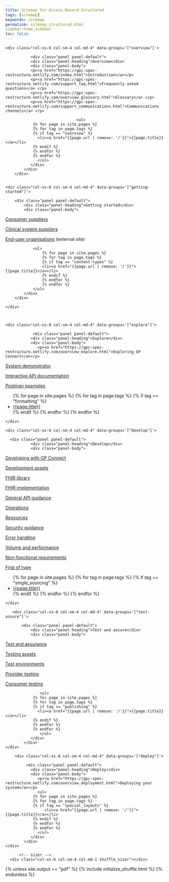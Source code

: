 ```yaml
---
title: Sitemap for Access Record Structured
tags: [sitemap]
keywords: sitemap
permalink: sitemap_structured.html
sidebar:home_sidebar
toc: false
---
```



<div id="grid" class="row">


    <div class="col-xs-6 col-sm-4 col-md-4" data-groups='["overview"]'>

               <div class="panel panel-default">
               <div class="panel-heading">Overview</div>
               <div class="panel-body">
               <p><a href="https://gpc-spec-restructure.netlify.com/index.html">Introduction</a></p> 
               <p><a href="https://gpc-spec-restructure.netlify.com/support_faq.html">Frequently asked questions</a> </p>
               <p><a href="https://gpc-spec-restructure.netlify.com/overview_glossary.html">Glossary</a> </p>
               <p><a href="https://gpc-spec-restructure.netlify.com/support_communications.html">Communications channels</a> </p>
               
                                   <ul>
                {% for page in site.pages %}
                {% for tag in page.tags %}
                {% if tag == "overview" %}
                  <li><a href="{{page.url | remove: '/'}}">{{page.title}}</a></li>
                {% endif %}
                {% endfor %}
                {% endfor %} 
                  </ul>
               </div>
            </div>
        </div>
   

    <div class="col-xs-6 col-sm-4 col-md-4" data-groups='["getting-started"]'>

        <div class="panel panel-default">
            <div class="panel-heading">Getting started</div>
            <div class="panel-body">
                
<p><a href="https://gpc-spec-restructure.netlify.com/overview_consumer_supplier.html">Consumer suppliers</a></p>

<p><a href="https://gpc-spec-restructure.netlify.com/overview_clinical_system_supplier.html">Clinical system suppliers</a></p>

<p><a href="https://digital.nhs.uk/services/gp-connect">End-user organisations</a> (external site)</p>

                <ul>
                    {% for page in site.pages %}
                    {% for tag in page.tags %}
                    {% if tag == "content-types" %}
                    <li><a href="{{page.url | remove: '/'}}">{{page.title}}</a></li>
                    {% endif %}
                    {% endfor %}
                    {% endfor %}
                </ul>
            </div>
        </div>
        
    </div>



    <div class="col-xs-6 col-sm-4 col-md-4" data-groups='["explore"]'>

                <div class="panel panel-default">
               <div class="panel-heading">Explore</div>
               <div class="panel-body">
                  <p><a href="https://gpc-spec-restructure.netlify.com/overview_explore.html">Exploring GP Connect</a></p>

<p><a href="https://gpc-spec-restructure.netlify.com/system_demonstrator.html">System demonstrator</a></p>

<p><a href="https://gpc-spec-restructure.netlify.com/system_swagger.html">Interactive API documentation</a></p>

<p><a href="https://gpc-spec-restructure.netlify.com/system_reference_postman.html">Postman examples</a></p>
                  <ul>
                {% for page in site.pages %}
                {% for tag in page.tags %}
                {% if tag == "formatting" %}
                  <li><a href="{{page.url | remove: '/'}}">{{page.title}}</a></li>
                {% endif %}
                {% endfor %}
                {% endfor %}
                  </ul>
               </div>
            </div>

    </div>

    <div class="col-xs-6 col-sm-4 col-md-4" data-groups='["Develop"]'>
         
      <div class="panel panel-default">
               <div class="panel-heading">Develop</div>
               <div class="panel-body">
               
<p><a href="https://gpc-spec-restructure.netlify.com/overview_development.html">Developing with GP Connect</a></p>

<p><a href="https://gpc-spec-restructure.netlify.com/development_deliverables.html">Development assets</a></p>

<p><a href="https://gpc-spec-restructure.netlify.com/development_fhir_open_source_guidance.html">FHIR library</a></p>

<p><a href="https://gpc-spec-restructure.netlify.com/development_fhir_api_guidance.html">FHIR implementation</a></p>

<p><a href="https://gpc-spec-restructure.netlify.com/development_general_api_guidance.html">General API guidance</a></p>

<p><a href="https://gpc-spec-restructure.netlify.com/development_fhir_operation_guidance.html">Operations</a></p>

<p><a href="https://gpc-spec-restructure.netlify.com/development_fhir_resource_guidance.html">Resources</a></p>

<p><a href="https://gpc-spec-restructure.netlify.com/development_api_security_guidance.html">Security guidance</a></p>

<p><a href="https://gpc-spec-restructure.netlify.com/development_fhir_error_handling_guidance.html">Error handling</a></p>

<p><a href="https://gpc-spec-restructure.netlify.com/development_api_volume_and_performance.html">Volume and performance</a></p>

<p><a href="https://gpc-spec-restructure.netlify.com/evelopment_api_non_functional_requirements.html">Non-functional requirements</a></p>

<p><a href="https://gpc-spec-restructure.netlify.com/overview_first_of_type.html">First of type</a></p>
               <ul>
                {% for page in site.pages %}
                {% for tag in page.tags %}
                {% if tag == "single_sourcing" %}
                  <li><a href="{{page.url | remove: '/'}}">{{page.title}}</a></li>
                {% endif %}
                {% endfor %}
                {% endfor %} 
               </ul>
            </div>
         </div>

    </div>

       <div class="col-xs-6 col-sm-4 col-md-4" data-groups='["test-assure"]'>

           <div class="panel panel-default">
               <div class="panel-heading">Test and assure</div>
               <div class="panel-body">
               
<p><a href="https://gpc-spec-restructure.netlify.com/overview_test_and_assurance.html">Test and assurance</a></p>
             
<p><a href="https://gpc-spec-restructure.netlify.com/testing_deliverables.html.html">Testing assets</a></p>

<p><a href="https://gpc-spec-restructure.netlify.com/testing_environments.html">Test environments</a></p>

<p><a href="https://gpc-spec-restructure.netlify.com/testing_api_provider_testing.html">Provider testing</a></p>

<p><a href="https://gpc-spec-restructure.netlify.com/testing_api_consumer_testing.html">Consumer testing</a></p>

                   <ul>
                {% for page in site.pages %}
                {% for tag in page.tags %}
                {% if tag == "publishing" %}
                  <li><a href="{{page.url | remove: '/'}}">{{page.title}}</a></li>
                {% endif %}
                {% endfor %}
                {% endfor %}
                   </ul>
               </div>
            </div>
    </div>

        <div class="col-xs-6 col-sm-4 col-md-4" data-groups='["deploy"]'>

             <div class="panel panel-default">
               <div class="panel-heading">Deploy</div>
               <div class="panel-body">
                  <p><a href="https://gpc-spec-restructure.netlify.com/overview_deployment.html">Deploying your system</a></p>
                  <ul>
                {% for page in site.pages %}
                {% for tag in page.tags %}
                {% if tag == "special_layouts" %}
                     <li><a href="{{page.url | remove: '/'}}">{{page.title}}</a></li>
                {% endif %}
                {% endfor %}
                {% endfor %} 
                  </ul>
               </div>
            </div>
    </div>
      
          <!-- sizer -->
      <div class="col-xs-6 col-sm-4 col-md-1 shuffle_sizer"></div>          


    

{% unless site.output == "pdf" %}
{% include initialize_shuffle.html %}
{% endunless %}


